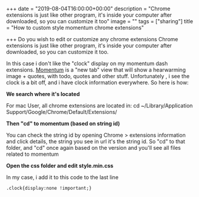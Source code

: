 +++
date = "2019-08-04T16:00:00+00:00"
description = "Chrome extensions is just like other program, it's inside your computer after downloaded, so you can customize it too"
image = ""
tags = ["sharing"]
title = "How to custom style momentum chrome extensions"

+++
Do you wish to edit or customize any chrome extensions Chrome extensions is just like other program, it's inside your computer after downloaded, so you can customize it too. 

In this case i don't like the "clock" display on my momentum dash extensions. [Momentum](https://chrome.google.com/webstore/detail/momentum/laookkfknpbbblfpciffpaejjkokdgca?hl=en) is a "new tab" view that will show a hearwarming image + quotes, with todo, quotes and other stuff. Unfortunately , i see the clock is a bit off, and i have clock information everywhere. So here is how:

**We search where it's located**

For mac User, all chrome extensions are located  in: cd \~/Library/Application Support/Google/Chrome/Default/Extensions/

**Then "cd" to momentum (based on string id)**

You can check the string id by opening Chrome > extensions information and click details, the string you see in url it's the string id. So "cd" to that folder, and "cd" once again based on the version and you'll see all files related to momentum

**Open the css folder and edit style.min.css** 

In my case, i add it to this code to the last line

    .clock{display:none !important;}